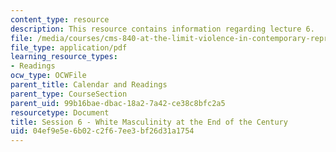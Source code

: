 ```yaml
---
content_type: resource
description: This resource contains information regarding lecture 6.
file: /media/courses/cms-840-at-the-limit-violence-in-contemporary-representation-fall-2013/04ef9e5e6b02c2f67ee3bf26d31a1754_MITCMS_840F13_Session_6.pdf
file_type: application/pdf
learning_resource_types:
- Readings
ocw_type: OCWFile
parent_title: Calendar and Readings
parent_type: CourseSection
parent_uid: 99b16bae-dbac-18a2-7a42-ce38c8bfc2a5
resourcetype: Document
title: Session 6 - White Masculinity at the End of the Century
uid: 04ef9e5e-6b02-c2f6-7ee3-bf26d31a1754
---
```

